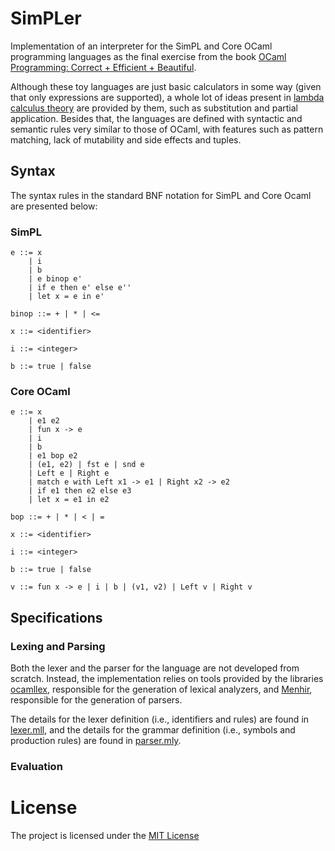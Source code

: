 # SimPLer

Implementation of an interpreter for the SimPL and Core OCaml programming languages as the final exercise from the book [OCaml Programming: Correct + Efficient + Beautiful](https://cs3110.github.io/textbook/ocaml_programming.pdf). 

Although these toy languages are just basic calculators in some way (given that only expressions are supported), a whole lot of ideas present in [lambda calculus theory](https://plato.stanford.edu/entries/church-turing/) are provided by them, such as substitution and partial application. Besides that, the languages are defined with syntactic and semantic rules very similar to those of OCaml, with features such as pattern matching, lack of mutability and side effects and tuples. 

## Syntax

The syntax rules in the standard BNF notation for SimPL and Core Ocaml are presented below:

### SimPL

```
e ::= x 
    | i 
    | b 
    | e binop e'
    | if e then e' else e''
    | let x = e in e'

binop ::= + | * | <=

x ::= <identifier>

i ::= <integer>

b ::= true | false
```

### Core OCaml

```
e ::= x 
    | e1 e2 
    | fun x -> e
    | i 
    | b 
    | e1 bop e2
    | (e1, e2) | fst e | snd e
    | Left e | Right e
    | match e with Left x1 -> e1 | Right x2 -> e2
    | if e1 then e2 else e3
    | let x = e1 in e2

bop ::= + | * | < | =

x ::= <identifier>

i ::= <integer>

b ::= true | false

v ::= fun x -> e | i | b | (v1, v2) | Left v | Right v
```

## Specifications

### Lexing and Parsing

Both the lexer and the parser for the language are not developed from scratch. Instead, the implementation relies on tools provided by the libraries [ocamllex](https://v2.ocaml.org/manual/lexyacc.html), responsible for the generation of lexical analyzers, and [Menhir](https://gallium.inria.fr/~fpottier/menhir/manual.pdf), responsible for the generation of parsers. 

The details for the lexer definition (i.e., identifiers and rules) are found in [lexer.mll](lib/lexer.mll), and the details for the grammar definition (i.e., symbols and production rules) are found in [parser.mly](lib/parser.mly).

### Evaluation



# License

The project is licensed under the [MIT License](LICENSE)